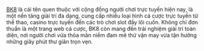 [BK8](https://bk8.gg/) là cái tên quen thuộc với cộng đồng người chơi trực tuyến hiện nay, là một nền tảng giải trí đa dạng, cung cấp nhiều loại hình cá cược trực tuyến từ thể thao, casino trực tuyến đến các trò chơi slot đầy lôi cuốn. Không chỉ đơn thuần là một trang web cá cược, BK8 còn mang đến trải nghiệm giải trí toàn diện, nơi người chơi vừa thỏa mãn niềm đam mê thử vận may vừa tận hưởng những giây phút thư giãn trọn vẹn.